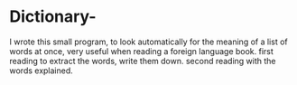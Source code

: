 # Dictionary-

I wrote this small program, to look automatically for the meaning of a list of words at once, very useful when reading a foreign language book. first reading to extract the words, write them down. second reading with the words explained.
